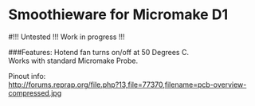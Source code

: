 # Smoothieware for Micromake D1
#!!! Untested !!! Work in progress !!!



###Features:
Hotend fan turns on/off at 50 Degrees C.</br>
Works with standard Micromake Probe.</br>

Pinout info:</br>
http://forums.reprap.org/file.php?13,file=77370,filename=pcb-overview-compressed.jpg

